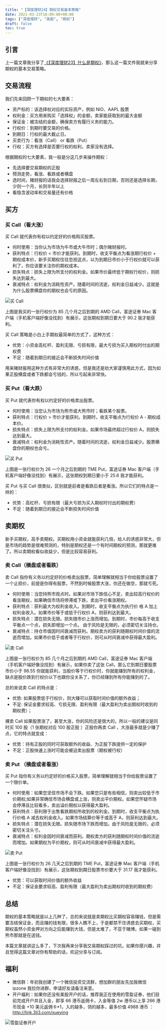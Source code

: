 ```yaml
---
title: "【深度理财24】期权交易基本策略"
date: 2021-03-23T16:09:00+08:00
tags: ["深度理财", "美股", "期权"]
draft: false
toc: true
---
```


## 引言

上一篇文章我分享了[《【深度理财23】什么是期权》](https://blog.forecho.com/financedeep-23.html)，那么这一篇文件我就来分享期权的基本交易策略。

## 交易流程

我们先来回顾一下期权的七大要素：

- 资产标的：该选择权对应的实际资产，例如 NIO、AAPL 股票
- 权利金：买方用来购买「选择权」的金额，卖家能获取到的最大金额
- 保证金：被冻结的金额，确保卖方有履行义务的能力。
- 行权价：到期时要交易的价格。
- 到期日：行权的最大截止日。
- 买卖行为：看涨（Call） or 看跌（Put）
- 行权：买方有选择是否要行权的权利，卖家没有选择。

<!--more-->

根据期权的七大要素，我一般是分这几步来操作期权：

- 先选择要交易期权的正股
- 预测走势，看涨、看跌或者横盘
- 选时间，赌财报的话我会选择财报之后一周左右到日期，否则还是选择长期，少则一个月，长则半年以上
- 看隐含波动率和交易量还有价格

## 买方

### 买 Call（看大涨）

买 Call 就代表你有权以约定好的价格购买股票。

- 何时使用：当你认为市场为牛市或大牛市时；偶尔赌财报时。
- 获利特点：行权价 < 市价才能获利。到期时，收支平衡点为看涨期行权价 + 期权成本价，新手买期权往往忽视这点，以为到期日市价小于行权价就可以获利了，你应该要关注你的期权成本。
- 损失特点：损失上限为所支付的权利金。如果市价最终低于期权行权价，则损失达到最大。
- 衰减特点：权利金为消耗性资产。随着时间的流逝，权利金日益减少。这就是为什么股票横盘你的期权也会亏的原因。

![买 Call](https://blog-1251237404.cos.ap-guangzhou.myqcloud.com/20210320gdybFF.png!m)

上图是我买的一张行权价为 85 几个月之后到期的 AMD Call，富途证券 Mac 客户端（手机客户端好像没找到）有展示，这张期权到期日要大于 90.2 我才能获利。

买 Call 策略是小白上手期权最简单的方式了，这种方式：

- 优势：小资金高杠杆、盈利无限、亏损有限，最大亏损为买入期权时付出的期权费
- 不足：随着到期日的接近会不断损失时间价值

用来赌财报用这种方式有非常大的诱惑，但是我还是劝大家谨慎用此方式，因为如果正股横盘或者下跌都会亏钱的，所以亏起来非常快。

### 买 Put（看大跌）

买 Put 就代表你有权以约定好的价格卖出股票。

- 何时使用：当您认为市场为熊市或大熊市时；看跌某个股票。
- 获利特点：行权价 > 市价才能获利。到期时，收支平衡点为行权价 A - 期权成本价。
- 损失特点：损失上限为所支付的权利金。如果市场最终超过行权价 A，则损失达到最大。
- 衰减特点：权利金为消耗性资产。随着时间的流逝，权利金日益减少。股票横盘你的期权也会亏。

![买 Put](https://blog-1251237404.cos.ap-guangzhou.myqcloud.com/20210323lBONwr.png!m)

上图是一张行权价为 26 一个月之后到期的 TME Put，富途证券 Mac 客户端（手机客户端好像没找到）有展示，这张期权到期日要小于 25.6 我才能获利。

买 Put 与买 Call 很类似，区别就是前者是看跌后者是看涨。所以它们的特点是一样的：

- 优势：高杠杆、亏损有限（最大亏损为买入期权时付出的期权费）
- 不足：随着到期日的接近会不断损失时间价值

## 卖期权

新手买期权，高手卖期权。买期权用小资金就能获利几倍，给人的诱惑非常大，但是市场的趋势是很难预测的，特别是期权还是一个有时间期权的预测，那就更难了。所以卖期权看似收益少，但是比较容易获利。

### 卖 Call（横盘或者看跌）

卖 Call 指你有义务以约定好的价格卖出股票，简单理解就相当于你给股票设置了一个止损价，前提是你得有股票，不然到时候股票大涨，你还在做空，那就亏死。

- 何时使用：当您持熊市观点时。如果对市场下跌信心不足，卖出较高行权价的看涨期权，如果确信市场将停滞或下跌，卖出平价看涨期权。
- 获利特点：获利最大为权利金收入。到期时，收支平衡点为执行价 格 A 加上权利金收入。如果市价等于或低于行权价 A，则获利达到最大。
- 损失特点：潜在损失无限。损失随市价上涨而增加。到期时，市价每高于收支平衡点一个点，损失即增加一个点。 由于风险是无限的，必须密切关注持仓。
- 衰减特点：持仓市值因时间衰减而获利。期权卖方的获利随期权时间价值的流逝而增加。如果市价低于或者等于行权价，则可从时间衰减中获得最大盈利。

![卖 Call](https://blog-1251237404.cos.ap-guangzhou.myqcloud.com/20210320ge6LDh.png!m)

上图是一张行权价为 85 几个月之后到期的 AMD Call，富途证券 Mac 客户端（手机客户端好像没找到）有展示，如果你卖了这张 Call，那么它到期日要股票市价小于 98.55 你就能获利，当股价等于行权价时，你就能赚到所有的权利金，缺点是股价跌到行权价以下也跟你没关系了，你已经赚到所有你能赚到的了。

总的来说卖 Call 的特点是：

- 优势: 如果股票低于行权价，则大赚可以获取时间价值的额外收益；
- 不足: 保证金要求较高、亏损无限、盈利有限（最大盈利为卖出期权时收到的期权费）；

裸卖 Call 如果股票涨了，甚至大涨，你的风险还是很大的，所以一般的建议是同时买 100 股（1 张期权对应 100 股正股 ）正股你再卖 Call ，大涨最多就是少赚了点，它的特点就变成：

- 优势：持有正股的同时可获取额外的收益、为正股下跌提供一定的保护
- 不足：正股快速上涨时可能会被迫卖出股票（期权被行权）

### 卖 Put （横盘或者看涨）

买 Put 指你有义务以约定好的价格买入股票，简单理解就相当于你给股票设置了一个限价单。

- 何时使用：如果您坚信市场不会下跌。如果您只是有些相信，则卖出较低于市价期权;如果非常确信市场会横盘或上涨，则卖出平价期权。如果您怀疑市场会停滞且比较看多，卖出溢价期权以获得最大盈利。
- 获利特点：获利限于出售看跌期权所收到的权利金。到期时，收支平衡点为执行价格 A 减去权利金收入。如果市场结算价等于或高于 A，则获利达到最大。
- 损失特点：潜在损失无限。损失随市场下跌而增加。由于风险是无限的，必须密切关注头寸。
- 衰减特点：权利金因时间衰减而获利。期权卖方的获利随期权时间价值的流逝而增加。如果期权为平价期权，则可从时间衰减中获得最大盈利。

![卖 Put](https://blog-1251237404.cos.ap-guangzhou.myqcloud.com/202103238w3mZG.png!m)

上图是一张行权价为 26 几天之后到期的 TME Put，富途证券 Mac 客户端（手机客户端好像没找到）有展示，这张期权到期日股票市价要大于 31.17  我才能获利。
 

- 优势：可以获取时间价值的额外收益
- 不足：保证金要求较高、盈利有限（最大盈利为卖出期权时收到的期权费）

## 总结

期权的基本策略就是以上几种了，总的来说就是卖期权比买期权容易赚钱，但是需要冻结保证金，而且赚的钱有限，很多人瞧不上，于是都禁不住诱惑去买期权，买期权虽然小资金押对方向之后能赚到大钱，但是太难了，不亚于赌博。如果一碰到熊市那就是在送钱。

本篇文章就讲这么多了，下次我再来分享我交易期权踩过的坑，如果你感兴趣，并且觉得这篇文章对你有帮助的话，欢迎分享与订阅。

## 福利

- 微信群：年初我创建了一个微信投资交流群，想加群的朋友先加我微信 ipzone 我拉你进群，申请好友请备注来意。
- 开户福利：如果你还没有美股开户的话，推荐我正在使用的雪盈证券，他们目前完成开户并且入金，即享 66 港币返佣卡，入金等值 2w 港币以上享 266 港币现金 +10 美元返佣卡*1，入的越多，领的越多，最多价值 4988 港币
：<http://link.3li3.com/xueying>

![雪盈证券开户](https://blog-1251237404.cos.ap-guangzhou.myqcloud.com/snowballsecurities.png!s)

